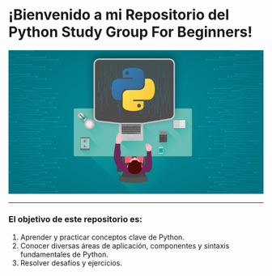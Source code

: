 # ¡Bienvenido a mi Repositorio del Python Study Group For Beginners!

![Imagen](Python.jpg)

***
### El objetivo de este repositorio es:
1. Aprender y practicar conceptos clave de Python.
2. Conocer diversas áreas de aplicación, componentes y sintaxis fundamentales de Python.
3. Resolver desafíos y ejercicios.

